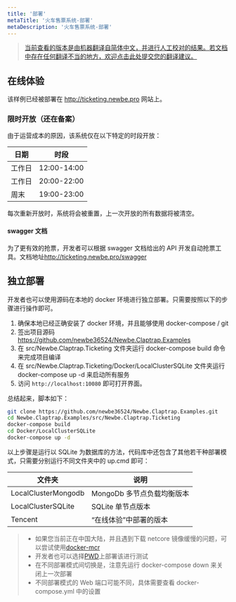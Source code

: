 ```yaml
---
title: '部署'
metaTitle: '火车售票系统-部署'
metaDescription: '火车售票系统-部署'
---
```


> [当前查看的版本是由机器翻译自简体中文，并进行人工校对的结果。若文档中存在任何翻译不当的地方，欢迎点击此处提交您的翻译建议。](https://crwd.in/newbeclaptrap)

## 在线体验

该样例已经被部署在 <http://ticketing.newbe.pro> 网站上。

### 限时开放（还在备案）

由于运营成本的原因，该系统仅在以下特定的时段开放：

| 日期   | 时段        |
| ------ | ----------- |
| 工作日 | 12:00-14:00 |
| 工作日 | 20:00-22:00 |
| 周末   | 19:00-23:00 |

每次重新开放时，系统将会被重置，上一次开放的所有数据将被清空。

#### swagger 文档

为了更有效的抢票，开发者可以根据 swagger 文档给出的 API 开发自动抢票工具。文档地址<http://ticketing.newbe.pro/swagger>

## 独立部署

开发者也可以使用源码在本地的 docker 环境进行独立部署。只需要按照以下的步骤进行操作即可。

1. 确保本地已经正确安装了 docker 环境，并且能够使用 docker-compose / git
2. 签出项目源码 <https://github.com/newbe36524/Newbe.Claptrap.Examples>
3. 在 src/Newbe.Claptrap.Ticketing 文件夹运行 docker-compose build 命令来完成项目编译
4. 在 src/Newbe.Claptrap.Ticketing/Docker/LocalClusterSQLite 文件夹运行 docker-compose up -d 来启动所有服务
5. 访问 `http://localhost:10080` 即可打开界面。

总结起来，脚本如下：

```bash
git clone https://github.com/newbe36524/Newbe.Claptrap.Examples.git
cd Newbe.Claptrap.Examples/src/Newbe.Claptrap.Ticketing
docker-compose build
cd Docker/LocalClusterSQLite
docker-compose up -d
```

以上步骤是运行以 SQLite 为数据库的方法，代码库中还包含了其他若干种部署模式，只需要分别运行不同文件夹中的 up.cmd 即可：

| 文件夹              | 说明                       |
| ------------------- | -------------------------- |
| LocalClusterMongodb | MongoDb 多节点负载均衡版本 |
| LocalClusterSQLite  | SQLite 单节点版本          |
| Tencent             | “在线体验”中部署的版本     |

> - 如果您当前正在中国大陆，并且遇到下载 netcore 镜像缓慢的问题，可以尝试使用[docker-mcr](https://github.com/newbe36524/Newbe.McrMirror)
> - 开发者也可以选择[PWD](https://labs.play-with-docker.com/)上部署该进行测试
> - 在不同部署模式间切换是，注意先运行 docker-compose down 来关闭上一次部署
> - 不同部署模式的 Web 端口可能不同，具体需要查看 docker-compose.yml 中的设置
